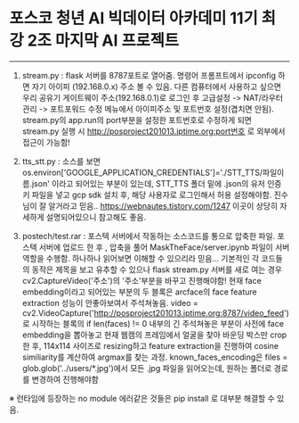 # 포스코 청년 AI 빅데이터 아카데미 11기 최강 2조 마지막 AI 프로젝트

----

  1. stream.py : flask 서버를 8787포트로 열어줌. 명령어 프롬프트에서 ipconfig 하면 자기 아이피 (192.168.0.x) 주소 볼 수 있음. 다른 컴퓨터에서 사용하고 싶으면 우리 공유기 게이트웨이 주소(192.168.0.1)로 로그인 후 고급설정 -> NAT/라우터 관리 -> 포트포워드 수정 메뉴에서 아이피주소 및 포트번호 설정(겹치면 안됨). stream.py의 app.run의 port부분을 설정한 포트번호로 수정하게 되면 stream.py 실행 시 http://posproject201013.iptime.org:port번호 로 외부에서 접근이 가능함!
  
  2. tts_stt.py : 소스를 보면 os.environ['GOOGLE_APPLICATION_CREDENTIALS']='./STT_TTS/파일이름.json' 이라고 되어있는 부분이 있는데, STT_TTS 폴더 밑에 .json의 유저 인증 키 파일을 넣고
  gcp sdk 설치 후, 해당 사용자로 로그인해서 허용 설정해야함. 진수님이 잘 알거라고 믿음.. https://webnautes.tistory.com/1247 이곳이 상당히 자세하게 설명되어있으니 참고해도 좋음.
  
  3. postech/test.rar : 포스텍 서버에서 작동하는 소스코드를 통으로 압축한 파일. 포스텍 서버에 업로드 한 후 , 압축을 풀어 MaskTheFace/server.ipynb 파일이 서버 역할을 수행함. 하나하나 읽어보면 이해할 수 있으리라 믿음... 기본적인 각 코드들의 동작은 제목을 보고 유추할 수 있으나 flask stream.py 서버를 새로 여는 경우 cv2.CaptureVideo('주소')의 '주소'부분을 바꾸고 진행해야함! 현재 face embedding이라고 되어있는 부분의 두 블록은 arcface의 face feature extraction 성능이 안좋아보여서 주석쳐놓음. video = cv2.VideoCapture('http://posproject201013.iptime.org:8787/video_feed') 로 시작하는 블록의 if len(faces) != 0 내부의 긴 주석쳐놓은 부분이 사전에 face embedding을 뽑아놓고 현재 웹캠의 프레임에서 얼굴을 찾아 바운딩 박스만 crop 한 후, 114x114 사이즈로 resizing하고 feature extraction을 진행하여 cosine similiarity를 계산하여 argmax를 찾는 과정. known_faces_encoding은 files = glob.glob('../users/\*.jpg')에서 모든 .jpg 파일을 읽어오는데, 원하는 폴더로 경로를 변경하여 진행해야함  
  
  ※ 런타임에 등장하는 no module 에러같은 것들은 pip install 로 대부분 해결할 수 있음. 
